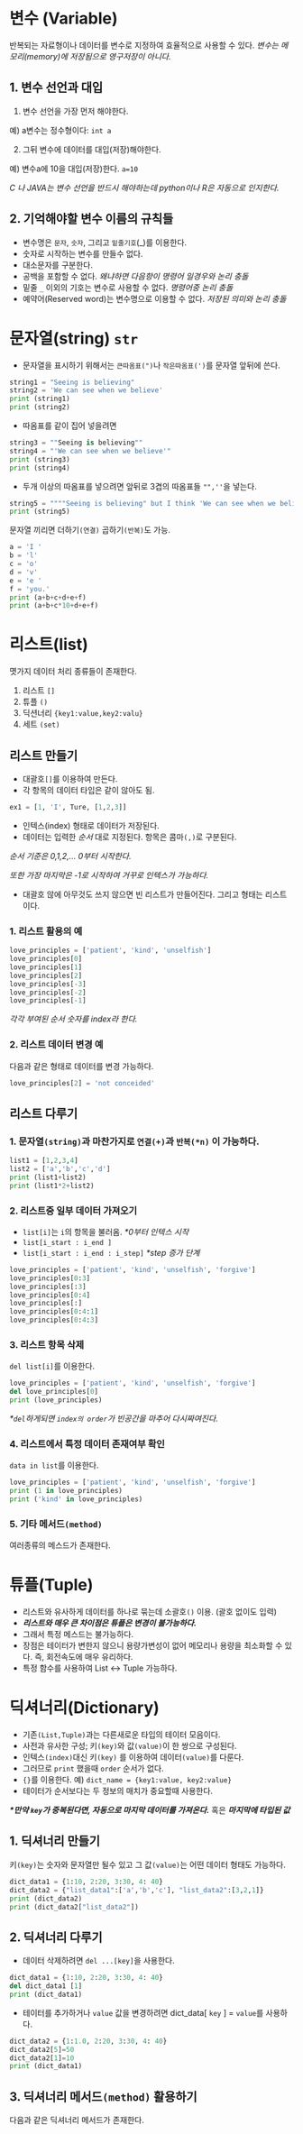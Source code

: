 # 변수 (Variable)
반복되는 자료형이나 데이터를 변수로 지정하여 효율적으로 사용할 수 있다. _변수는 메모리(memory)에 저장됨으로 영구저장이 아니다._

## 1. 변수 선언과 대입
1. 변수 선언을 가장 먼저 해야한다.

예) a변수는 정수형이다: `int a`

2. 그뒤 변수에 데이터를 대입(저장)해야한다.

예) 변수a에 10을 대입(저장)한다. `a=10` 

_C 나 JAVA는 변수 선언을 반드시 해야하는데 python이나 R은 자동으로 인지한다._

## 2. 기억해야할 변수 이름의 규칙들
 + 변수명은 `문자`, `숫자`, 그리고 `밑줄기호`(_)를 이용한다.
 + 숫자로 시작하는 변수를 만들수 없다.
 + 대소문자를 구분한다.
 + 공백을 포함할 수 없다. _왜냐하면 다음항이 명령어 일경우와 논리 충돌_
 + 밑줄 `_` 이외의 기호는 변수로 사용할 수 없다. _명령어중 논리 충돌_
 + 예약어(Reserved word)는 변수명으로 이용할 수 없다. _저장된 의미와 논리 충돌_

# 문자열(string) `str`
+ 문자열을 표시하기 위해서는 `큰따옴표(")`나 `작은따옴표(')`를 문자열 앞뒤에 쓴다.

```python
string1 = "Seeing is believing"
string2 = 'We can see when we believe'
print (string1)
print (string2)
```
+ 따옴표를 같이 집어 넣을려면 
```python
string3 = ""Seeing is believing""
string4 = "'We can see when we believe'"
print (string3)
print (string4)
```
+ 두개 이상의 따옴표를 넣으려면 앞뒤로 3겹의 따옴표들 `"",''`을 넣는다.
```python
string5 = """"Seeing is believing" but I think 'We can see when we believe'"""
print (string5)
```

문자열 끼리면 더하기`(연결)` 곱하기`(반복)`도 가능.
```python
a = 'I '
b = 'l'
c = 'o'
d = 'v'
e = 'e '
f = 'you.'
print (a+b+c+d+e+f)
print (a+b+c*10+d+e+f)
```
# 리스트(list)

 몃가지 데이터 처리 종류들이 존재한다.
 1. 리스트 `[]`
 2. 튜플   `()`
 3. 딕션너리 `{key1:value,key2:valu}`
 4. 세트 `(set)`

## 리스트 만들기
+ 대괄호`[]`를 이용하여 만든다.
+ 각 항목의 데이터 타입은 같이 않아도 됨.
```python
ex1 = [1, 'I', Ture, [1,2,3]]
```
+ 인텍스(index) 형태로 데이터가 저장된다.
+ 데이터는 입력한 _순서_ 대로 지정된다. 항목은 콤마`(,)`로 구분된다.

_순서 기준은 0,1,2,... 0부터 시작한다._

_또한 가장 마지막은 -1로 시작하여 거꾸로 인텍스가 가능하다._
+ 대괄호 않에 아무것도 쓰지 않으면 빈 리스트가 만들어진다. 그리고 형태는 리스트이다.

### 1. 리스트 활용의 예
```python
love_principles = ['patient', 'kind', 'unselfish']
love_principles[0]
love_principles[1]
love_principles[2]
love_principles[-3]
love_principles[-2]
love_principles[-1]
```
_각각 부여된 순서 숫자를 index라 한다._

### 2. 리스트 데이터 변경 예
다음과 같은 형태로 데이터를 변경 가능하다.
```python
love_principles[2] = 'not conceided'
```
## 리스트 다루기
### 1. 문자열`(string)`과 마찬가지로 `연결(+)`과 `반복(*n)` 이 가능하다.
```python
list1 = [1,2,3,4]
list2 = ['a','b','c','d']
print (list1+list2)
print (list1*2+list2)
```
### 2. 리스트중 일부 데이터 가져오기
+ `list[i]`는 `i`의 항목을 불러옴. _*0부터 인텍스 시작_
+ `list[i_start : i_end ]`
+ `list[i_start : i_end : i_step]` _*step 증가 단계_

``` python
love_principles = ['patient', 'kind', 'unselfish', 'forgive']
love_principles[0:3]
love_principles[:3]
love_principles[0:4]
love_principles[:]
love_principles[0:4:1]
love_principles[0:4:3]
```
### 3. 리스트 항목 삭제
`del list[i]`를 이용한다.
```python
love_principles = ['patient', 'kind', 'unselfish', 'forgive']
del love_principles[0]
print (love_principles)
```
_*`del`하게되면 `index의 order`가 빈공간을 마추어 다시짜여진다._
### 4. 리스트에서 특정 데이터 존재여부 확인
`data in list`를 이용한다.
```python
love_principles = ['patient', 'kind', 'unselfish', 'forgive']
print (1 in love_principles)
print ('kind' in love_principles)
```
### 5. 기타 메서드`(method)`
여러종류의 메스드가 존재한다.

# 튜플(Tuple)
+ 리스트와 유사하게 데이터를 하나로 묶는데 소괄호`()` 이용. (괄호 없이도 입력)
+ ___리스트와 매우 큰 차이점은 튜플은 변경이 불가능하다.___
+ 그래서 특정 메스드는 불가능하다.
+ 장점은 테이터가 변한지 않으니 용량가변성이 없어 메모리나 용량을 최소화할 수 있다. 즉, 회전속도에 매우 유리하다.
+ 특정 함수를 사용하여 List <-> Tuple 가능하다.

# 딕셔너리(Dictionary)
+ 기존`(List,Tuple)`과는 다른새로운 타입의 테이터 모음이다.
+ 사전과 유사한 구성; 키`(key)`와 값`(value)`이 한 쌍으로 구성된다.
+ 인텍스`(index)`대신 키`(key)` 를 이용하여 데이터`(value)`를 다룬다.
+ 그러므로 `print` 했을때 `order` 순서가 없다.
+ `{}`를 이용한다. 예) `dict_name = {key1:value, key2:value}`
+ 테이터가 순서보다는 두 정보의 매치가 중요할때 사용한다.

___*만약 `key`가 중복된다면, 자동으로 마지막 데이터를 가져온다.___ 혹은 ___마지막에 타입된 값___

## 1. 딕셔너리 만들기
키`(key)`는 숫자와 문자열만 될수 있고 그 값`(value)`는 어떤 데이터 형태도 가능하다.
```python
dict_data1 = {1:10, 2:20, 3:30, 4: 40}
dict_data2 = {"list_data1":['a','b','c'], "list_data2":[3,2,1]}
print (dict_data2)
print (dict_data2["list_data2"])
```

## 2. 딕셔너리 다루기
+ 데이터 삭제하려면 `del ...[key]`을 사용한다.
```python
dict_data1 = {1:10, 2:20, 3:30, 4: 40}
del dict_data1 [1]
print (dict_data1)
```
+ 테이터를 추가하거나 `value` 값을 변경하려면 dict_data[ `key` ] = `value`를 사용하다.
```python
dict_data2 = {1:1.0, 2:20, 3:30, 4: 40}
dict_data2[5]=50
dict_data2[1]=10
print (dict_data1)
```
## 3. 딕셔너리 메서드`(method)` 활용하기
다음과 같은 딕셔너리 메서드가 존재한다.

